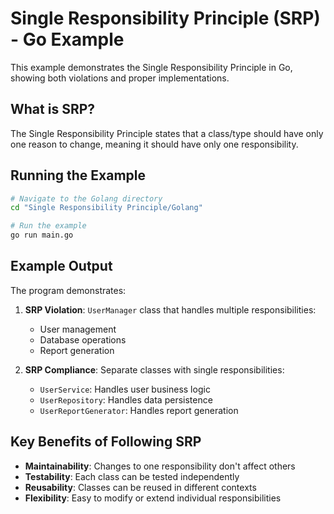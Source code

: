 # Single Responsibility Principle (SRP) - Go Example

This example demonstrates the Single Responsibility Principle in Go, showing both violations and proper implementations.

## What is SRP?

The Single Responsibility Principle states that a class/type should have only one reason to change, meaning it should have only one responsibility.

## Running the Example

```bash
# Navigate to the Golang directory
cd "Single Responsibility Principle/Golang"

# Run the example
go run main.go
```

## Example Output

The program demonstrates:

1. **SRP Violation**: `UserManager` class that handles multiple responsibilities:

   - User management
   - Database operations
   - Report generation

2. **SRP Compliance**: Separate classes with single responsibilities:
   - `UserService`: Handles user business logic
   - `UserRepository`: Handles data persistence
   - `UserReportGenerator`: Handles report generation

## Key Benefits of Following SRP

- **Maintainability**: Changes to one responsibility don't affect others
- **Testability**: Each class can be tested independently
- **Reusability**: Classes can be reused in different contexts
- **Flexibility**: Easy to modify or extend individual responsibilities
